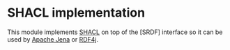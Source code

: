 # SHACL implementation

This module implements [SHACL](https://www.w3.org/TR/shacl/) on top of the [SRDF] interface so it can be used by [Apache Jena](https://jena.apache.org/) or [RDF4j](http://rdf4j.org/).
